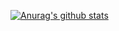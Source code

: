 [![Anurag's github stats](https://github-readme-stats.vercel.app/api?username=sanshengshui&show_icons=true&count_private=true&theme=cobalt)](https://github.com/anuraghazra/github-readme-stats)

